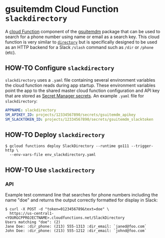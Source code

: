 # gsuitemdm Cloud Function `slackdirectory` #

A [cloud Function](https://cloud.google.com/functions/) component of the [gsuitemdm](https://github.com/rickt/gsuitemdm) package that can be used to search for a phone number using name or email as a search key. This cloud function is very similar to [`directory`](https://github.com/rickt/gsuitemdm/tree/master/cloudfunctions/directory) but is specifically designed to be used as an HTTP backend for a Slack `/slash` command such as `/dir` or `/phone` (etc).

## HOW-TO Configure `slackdirectory` ##
`slackdirectory` uses a `.yaml` file containing several environment variables the cloud function reads during app startup. These environment variables point the app to the shared master cloud function configuration and API key that are stored as [Secret Manager secrets](https://cloud.google.com/secret-manager/docs/managing-secrets). An example `.yaml` file for `slackdirectory`:

```yaml
APPNAME: slackdirectory
SM_APIKEY_ID: projects/12334567890/secrets/gsuitemdm_apikey
SM_SLACKTOKEN_ID: projects/12334567890/secrets/gsuitemdm_slacktoken
```

## HOW-TO Deploy `slackdirectory` ##
```
$ gcloud functions deploy SlackDirectory --runtime go111 --trigger-http \
  --env-vars-file env_slackdirectory.yaml
```

## HOW-TO Use `slackdirectory` ##

### API ###

Example test command line that searches for phone numbers including the name "doe" and returns the output correctly formatted for display in Slack:

```
$ curl -X POST -d "token=0123456789&text=doe" \ 
  https://us-central1-<YOURGCPPROJECTNAME>.cloudfunctions.net/SlackDirectory
Users matching "doe": (2)
Jane Doe: :dir_phone: (213) 555-1313 :dir_email: `janed@foo.com`
John Doe: :dir_phone: (213) 555-1212 :dir_email: `johnd@foo.com`
```


